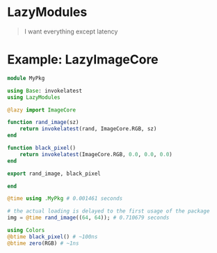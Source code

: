 # LazyModules

> I want everything except latency

# Example: LazyImageCore

```julia
module MyPkg

using Base: invokelatest
using LazyModules

@lazy import ImageCore

function rand_image(sz)
    return invokelatest(rand, ImageCore.RGB, sz)
end

function black_pixel()
    return invokelatest(ImageCore.RGB, 0.0, 0.0, 0.0)
end

export rand_image, black_pixel

end
```

```julia
@time using .MyPkg # 0.001461 seconds

# the actual loading is delayed to the first usage of the package
img = @time rand_image((64, 64)); # 0.710679 seconds

using Colors
@btime black_pixel() # ~100ns
@btime zero(RGB) # ~1ns
```
